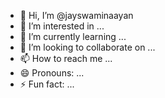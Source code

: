 - 👋 Hi, I’m @jayswaminaayan
- 👀 I’m interested in ...
- 🌱 I’m currently learning ...
- 💞️ I’m looking to collaborate on ...
- 📫 How to reach me ...
- 😄 Pronouns: ...
- ⚡ Fun fact: ...

<!---
jayswaminaayan/jayswaminaayan is a ✨ special ✨ repository because its `README.md` (this file) appears on your GitHub profile.
You can click the Preview link to take a look at your changes.
--->
